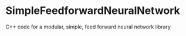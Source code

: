 # SimpleFeedforwardNeuralNetwork
C++ code for a modular, simple, feed forward neural network library
